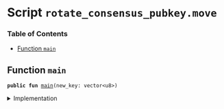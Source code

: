 
<a name="SCRIPT"></a>

# Script `rotate_consensus_pubkey.move`

### Table of Contents

-  [Function `main`](#SCRIPT_main)



<a name="SCRIPT_main"></a>

## Function `main`



<pre><code><b>public</b> <b>fun</b> <a href="#SCRIPT_main">main</a>(new_key: vector&lt;u8&gt;)
</code></pre>



<details>
<summary>Implementation</summary>


<pre><code><b>fun</b> <a href="#SCRIPT_main">main</a> (new_key: vector&lt;u8&gt;) {
    <a href="../../modules/doc/validator_config.md#0x0_ValidatorConfig_rotate_consensus_pubkey_of_sender">ValidatorConfig::rotate_consensus_pubkey_of_sender</a>(new_key);
    <a href="../../modules/doc/libra_system.md#0x0_LibraSystem_update_and_reconfigure">LibraSystem::update_and_reconfigure</a>();
}
</code></pre>



</details>
